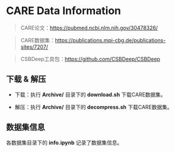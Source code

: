 # CARE Data Information

> CARE论文：https://pubmed.ncbi.nlm.nih.gov/30478326/

> CARE数据集：https://publications.mpi-cbg.de/publications-sites/7207/

> CSBDeep工具包：https://github.com/CSBDeep/CSBDeep

## 下载 & 解压

- 下载：执行 **Archive/** 目录下的 **download.sh** 下载CARE数据集。

- 解压：执行 **Archive/** 目录下的 **decompress.sh** 下载CARE数据集。

## 数据集信息

各数据集目录下的 **info.ipynb** 记录了数据集信息。